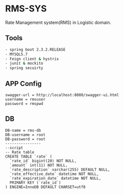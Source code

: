 # RMS-SYS

Rate Management system(RMS) in Logistic domain.

## Tools


```bash
- spring boot 2.3.2.RELEASE
- MYSQL5.7 
- Feign client & hystrix
- junit & mockito
- spring secuirty
```
## APP Config
```
swagger-url = http://localhost:8080/swagger-ui.html
username = rmsuser
password = rmspwd
```
## DB

```
DB-name = rms-db
DB-username = root
DB-password = root
----------------
--script
-- Rate table
CREATE TABLE `rate` (
  `rate_id` bigint(20) NOT NULL,
  `amount` int(11) NOT NULL,
  `rate_description` varchar(255) DEFAULT NULL,
  `rate_effective_date` datetime NOT NULL,
  `rate_expiration_date` datetime NOT NULL,
  PRIMARY KEY (`rate_id`)
) ENGINE=InnoDB DEFAULT CHARSET=utf8
```